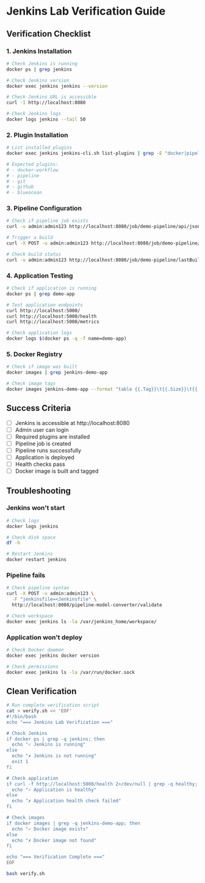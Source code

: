 # Jenkins Lab Verification Guide

## Verification Checklist

### 1. Jenkins Installation

```bash
# Check Jenkins is running
docker ps | grep jenkins

# Check Jenkins version
docker exec jenkins jenkins --version

# Check Jenkins URL is accessible
curl -I http://localhost:8080

# Check Jenkins logs
docker logs jenkins --tail 50
```

### 2. Plugin Installation

```bash
# List installed plugins
docker exec jenkins jenkins-cli.sh list-plugins | grep -E "docker|pipeline|git"

# Expected plugins:
# - docker-workflow
# - pipeline
# - git
# - github
# - blueocean
```

### 3. Pipeline Configuration

```bash
# Check if pipeline job exists
curl -u admin:admin123 http://localhost:8080/job/demo-pipeline/api/json | jq .

# Trigger a build
curl -X POST -u admin:admin123 http://localhost:8080/job/demo-pipeline/build

# Check build status
curl -u admin:admin123 http://localhost:8080/job/demo-pipeline/lastBuild/api/json | jq .result
```

### 4. Application Testing

```bash
# Check if application is running
docker ps | grep demo-app

# Test application endpoints
curl http://localhost:5000/
curl http://localhost:5000/health
curl http://localhost:5000/metrics

# Check application logs
docker logs $(docker ps -q -f name=demo-app)
```

### 5. Docker Registry

```bash
# Check if image was built
docker images | grep jenkins-demo-app

# Check image tags
docker images jenkins-demo-app --format "table {{.Tag}}\t{{.Size}}\t{{.Created}}"
```

## Success Criteria

- [ ] Jenkins is accessible at http://localhost:8080
- [ ] Admin user can login
- [ ] Required plugins are installed
- [ ] Pipeline job is created
- [ ] Pipeline runs successfully
- [ ] Application is deployed
- [ ] Health checks pass
- [ ] Docker image is built and tagged

## Troubleshooting

### Jenkins won't start
```bash
# Check logs
docker logs jenkins

# Check disk space
df -h

# Restart Jenkins
docker restart jenkins
```

### Pipeline fails
```bash
# Check pipeline syntax
curl -X POST -u admin:admin123 \
  -F "jenkinsfile=<Jenkinsfile" \
  http://localhost:8080/pipeline-model-converter/validate

# Check workspace
docker exec jenkins ls -la /var/jenkins_home/workspace/
```

### Application won't deploy
```bash
# Check Docker daemon
docker exec jenkins docker version

# Check permissions
docker exec jenkins ls -la /var/run/docker.sock
```

## Clean Verification

```bash
# Run complete verification script
cat > verify.sh << 'EOF'
#!/bin/bash
echo "=== Jenkins Lab Verification ==="

# Check Jenkins
if docker ps | grep -q jenkins; then
  echo "✓ Jenkins is running"
else
  echo "✗ Jenkins is not running"
  exit 1
fi

# Check application
if curl -f http://localhost:5000/health 2>/dev/null | grep -q healthy; then
  echo "✓ Application is healthy"
else
  echo "✗ Application health check failed"
fi

# Check images
if docker images | grep -q jenkins-demo-app; then
  echo "✓ Docker image exists"
else
  echo "✗ Docker image not found"
fi

echo "=== Verification Complete ==="
EOF

bash verify.sh
```